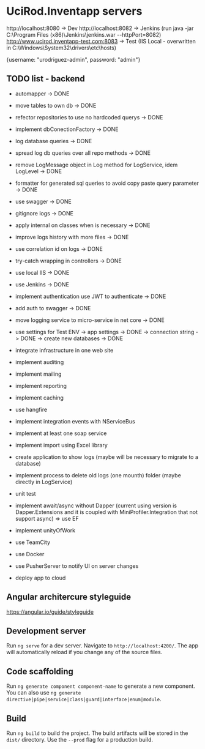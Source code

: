 # UciRod.Inventapp servers
http://localhost:8080 -> Dev
http://localhost:8082 -> Jenkins (run java -jar C:\Program Files (x86)\Jenkins\jenkins.war --httpPort=8082)
http://www.ucirod.inventapp-test.com:8083 -> Test (IIS Local - overwritten in C:\Windows\System32\drivers\etc\hosts)

{username: "urodriguez-admin", password: "admin"}

## TODO list - backend
* automapper -> DONE
* move tables to own db -> DONE
* refector repositories to use no hardcoded querys -> DONE
* implement dbConectionFactory -> DONE 
* log database queries -> DONE
* spread log db queries over all repo methods -> DONE
* remove LogMessage object in Log method for LogService, idem LogLevel -> DONE
* formatter for generated sql queries to avoid copy paste query parameter -> DONE
* use swagger -> DONE
* gitignore logs -> DONE
* apply internal on classes when is necessary -> DONE
* improve logs history with more files -> DONE
* use correlation id on logs -> DONE
* try-catch wrapping in controllers -> DONE
* use local IIS -> DONE
* use Jenkins -> DONE
* implement authentication use JWT to authenticate -> DONE
* add auth to swagger -> DONE
* move logging service to micro-service in net core -> DONE
* use settings for Test ENV
    -> app settings -> DONE
    -> connection string -> DONE
        -> create new databases -> DONE

* integrate infrastructure in one web site

* implement auditing
* implement mailing
* implement reporting
* implement caching
* use hangfire
* implement integration events with NServiceBus
* implement at least one soap service
* implement import using Excel library
* create application to show logs (maybe will be necessary to migrate to a database)
* implement process to delete old logs (one mounth) folder (maybe directly in LogService)
* unit test
* implement await/async without Dapper (current using version is Dapper.Extensions and it is coupled with MiniProfiler.Integration that not support async) => use EF
* implement unityOfWork
* use TeamCity
* use Docker
* use PusherServer to notify UI on server changes
* deploy app to cloud 

## Angular architercure styleguide

https://angular.io/guide/styleguide

## Development server

Run `ng serve` for a dev server. Navigate to `http://localhost:4200/`. The app will automatically reload if you change any of the source files.

## Code scaffolding

Run `ng generate component component-name` to generate a new component. You can also use `ng generate directive|pipe|service|class|guard|interface|enum|module`.

## Build

Run `ng build` to build the project. The build artifacts will be stored in the `dist/` directory. Use the `--prod` flag for a production build.
